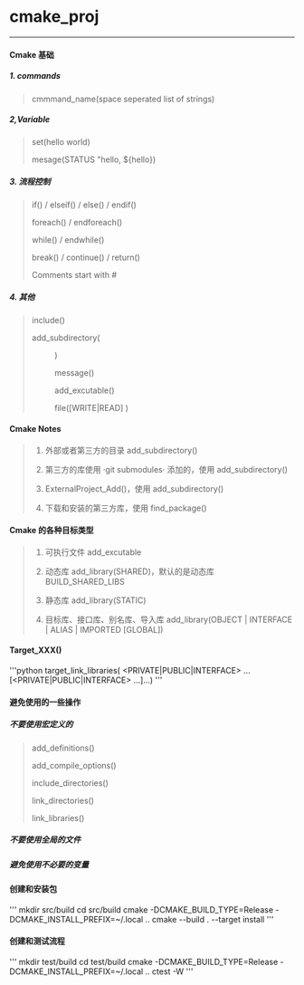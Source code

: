 # cmake_proj

----

#### Cmake 基础
##### 1. commands
> cmmmand_name(space seperated list of strings)

##### 2,Variable
> set(hello world)
>
> mesage(STATUS "hello, ${hello})

##### 3. 流程控制
> if() / elseif() / else() / endif()
>
> foreach() / endforeach()
>
> while() / endwhile()
>
> break() / continue() / return()
>
> Comments start with #

##### 4. 其他
> include(<file>)
>
> add_subdirectory(<dir>)
>
> message(<txt>)
>
> add_excutable()
>
> file([WRITE|READ] <file> <content>)


#### Cmake Notes

> 1. 外部或者第三方的目录 add_subdirectory()
>
> 2. 第三方的库使用 ·git submodules· 添加的，使用 add_subdirectory()
>
> 3. ExternalProject_Add()，使用 add_subdirectory()
>
> 4. 下载和安装的第三方库，使用 find_package()

####  Cmake 的各种目标类型
> 1. 可执行文件 add_excutable
>
> 2. 动态库 add_library(SHARED)，默认的是动态库 BUILD_SHARED_LIBS
>
> 3. 静态库 add_library(STATIC)
>
> 4. 目标库、接口库、别名库、导入库 add_library(OBJECT | INTERFACE | ALIAS | IMPORTED [GLOBAL])

#### Target_XXX()
'''python
target_link_libraries(<target>
                      <PRIVATE|PUBLIC|INTERFACE> <item> ...
                     [<PRIVATE|PUBLIC|INTERFACE> <item> ...]...)
'''

#### 避免使用的一些操作
##### 不要使用宏定义的
> add_definitions()
>
> add_compile_options()
>
> include_directories()
>
> link_directories()
>
> link_libraries()

##### 不要使用全局的文件
##### 避免使用不必要的变量

#### 创建和安装包
'''
mkdir src/build
cd src/build
cmake -DCMAKE_BUILD_TYPE=Release -DCMAKE_INSTALL_PREFIX=~/.local ..
cmake --build . --target install
'''

#### 创建和测试流程
'''
mkdir test/build
cd test/build
cmake -DCMAKE_BUILD_TYPE=Release -DCMAKE_INSTALL_PREFIX=~/.local ..
ctest -W
'''


